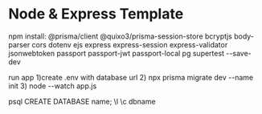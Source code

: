 # Node & Express Template
npm install: @prisma/client @quixo3/prisma-session-store bcryptjs body-parser cors dotenv
ejs express express-session express-validator jsonwebtoken passport passport-jwt passport-local pg
supertest --save-dev

run app
1)create .env with database url
2) npx  prisma migrate dev --name init
3) node --watch app.js

psql
CREATE DATABASE name;
\l
\c dbname

